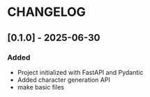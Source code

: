 # CHANGELOG


## [0.1.0] - 2025-06-30
### Added
- Project initialized with FastAPI and Pydantic
- Added character generation API
- make basic files